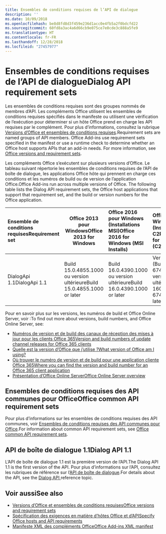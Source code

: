 ```yaml
---
title: Ensembles de conditions requises de l’API de dialogue
description: ''
ms.date: 10/09/2018
ms.openlocfilehash: be8d8fd8d3f459e236d1acc0e4fb5a2f0bdcfd22
ms.sourcegitcommit: 60fd8a3ac4a6d66cb9e075ce7e0cde3c888a5fe9
ms.translationtype: HT
ms.contentlocale: fr-FR
ms.lasthandoff: 12/28/2018
ms.locfileid: "27457977"
---
```

# <a name="dialog-api-requirement-sets"></a><span data-ttu-id="de083-102">Ensembles de conditions requises de l’API de dialogue</span><span class="sxs-lookup"><span data-stu-id="de083-102">Dialog API requirement sets</span></span>

<span data-ttu-id="de083-p101">Les ensembles de conditions requises sont des groupes nommés de membres d’API. Les compléments Office utilisent les ensembles de conditions requises spécifiés dans le manifeste ou utilisent une vérification de l’exécution pour déterminer si un hôte Office prend en charge les API requises par le complément. Pour plus d’informations, consultez la rubrique [Versions d’Office et ensembles de conditions requises](https://docs.microsoft.com/office/dev/add-ins/develop/office-versions-and-requirement-sets).</span><span class="sxs-lookup"><span data-stu-id="de083-p101">Requirement sets are named groups of API members. Office Add-ins use requirement sets specified in the manifest or use a runtime check to determine whether an Office host supports APIs that an add-in needs. For more information, see [Office versions and requirement sets](https://docs.microsoft.com/office/dev/add-ins/develop/office-versions-and-requirement-sets).</span></span>

<span data-ttu-id="de083-p102">Les compléments Office s’exécutent sur plusieurs versions d’Office. Le tableau suivant répertorie les ensembles de conditions requises de l’API de boîte de dialogue, les applications Office hôte qui prennent en charge ces conditions et les numéros de build ou de version de l’application Office.</span><span class="sxs-lookup"><span data-stu-id="de083-p102">Office Add-ins run across multiple versions of Office. The following table lists the Dialog API requirement sets, the Office host applications that support that requirement set, and the build or version numbers for the Office application.</span></span>

|  <span data-ttu-id="de083-108">Ensemble de conditions requises</span><span class="sxs-lookup"><span data-stu-id="de083-108">Requirement set</span></span>  | <span data-ttu-id="de083-109">Office 2013 pour Windows</span><span class="sxs-lookup"><span data-stu-id="de083-109">Office 2013 for Windows</span></span> | <span data-ttu-id="de083-110">Office 2016 pour Windows (Installations MSI)</span><span class="sxs-lookup"><span data-stu-id="de083-110">Office 2016 for Windows (MSI Installs)</span></span>   | <span data-ttu-id="de083-111">Office 365 pour Windows (Installations C2R)</span><span class="sxs-lookup"><span data-stu-id="de083-111">Office 365 for Windows (C2R Installs)</span></span>   |  <span data-ttu-id="de083-112">Office 365 pour iPad</span><span class="sxs-lookup"><span data-stu-id="de083-112">Office 365 for iPad</span></span>  |  <span data-ttu-id="de083-113">Office 365 pour Mac</span><span class="sxs-lookup"><span data-stu-id="de083-113">Office 365 for Mac</span></span>  | <span data-ttu-id="de083-114">Office Online</span><span class="sxs-lookup"><span data-stu-id="de083-114">Office Online</span></span>  |  <span data-ttu-id="de083-115">Office Online Server</span><span class="sxs-lookup"><span data-stu-id="de083-115">Office Online Server</span></span>  |
|:-----|-----|:-----|:-----|:-----|:-----|:-----|:-----|
| <span data-ttu-id="de083-116">DialogApi 1.1</span><span class="sxs-lookup"><span data-stu-id="de083-116">DialogApi 1.1</span></span>  | <span data-ttu-id="de083-117">Build 15.0.4855.1000 ou version ultérieure</span><span class="sxs-lookup"><span data-stu-id="de083-117">Build 15.0.4855.1000 or later</span></span> | <span data-ttu-id="de083-118">Build 16.0.4390.1000 ou version ultérieure</span><span class="sxs-lookup"><span data-stu-id="de083-118">Build 16.0.4390.1000 or later</span></span> | <span data-ttu-id="de083-119">Version 1602 (Build 6741.0000) ou version ultérieure</span><span class="sxs-lookup"><span data-stu-id="de083-119">Version 1602 (Build 6741.0000) or later</span></span> | <span data-ttu-id="de083-120">1.22 ou version ultérieure</span><span class="sxs-lookup"><span data-stu-id="de083-120">1.22 or later</span></span> | <span data-ttu-id="de083-121">15.20 ou version ultérieure</span><span class="sxs-lookup"><span data-stu-id="de083-121">15.20 or later</span></span>| <span data-ttu-id="de083-122">Janvier 2017</span><span class="sxs-lookup"><span data-stu-id="de083-122">January 2017</span></span> | <span data-ttu-id="de083-123">Version 1608 (Build 7601.6800) ou version ultérieure</span><span class="sxs-lookup"><span data-stu-id="de083-123">Version 1608 (Build 7601.6800) or later</span></span>|

<span data-ttu-id="de083-124">Pour en savoir plus sur les versions, les numéros de build et Office Online Server, voir :</span><span class="sxs-lookup"><span data-stu-id="de083-124">To find out more about versions, build numbers, and Office Online Server, see:</span></span>

- [<span data-ttu-id="de083-125">Numéros de version et de build des canaux de réception des mises à jour pour les clients Office 365</span><span class="sxs-lookup"><span data-stu-id="de083-125">Version and build numbers of update channel releases for Office 365 clients</span></span>](https://support.office.com/article/version-and-build-numbers-of-update-channel-releases-ae942449-1fca-4484-898b-a933ea23def7)
- [<span data-ttu-id="de083-126">Quelle est la version d’Office que j’utilise ?</span><span class="sxs-lookup"><span data-stu-id="de083-126">What version of Office am I using?</span></span>](https://support.office.com/article/What-version-of-Office-am-I-using-932788b8-a3ce-44bf-bb09-e334518b8b19)
- [<span data-ttu-id="de083-127">Où trouver le numéro de version et de build pour une application cliente Office 365</span><span class="sxs-lookup"><span data-stu-id="de083-127">Where you can find the version and build number for an Office 365 client application</span></span>](https://support.office.com/article/version-and-build-numbers-of-update-channel-releases-ae942449-1fca-4484-898b-a933ea23def7)
- [<span data-ttu-id="de083-128">Présentation d’Office Online Server</span><span class="sxs-lookup"><span data-stu-id="de083-128">Office Online Server overview</span></span>](https://docs.microsoft.com/officeonlineserver/office-online-server-overview)

## <a name="office-common-api-requirement-sets"></a><span data-ttu-id="de083-129">Ensembles de conditions requises des API communes pour Office</span><span class="sxs-lookup"><span data-stu-id="de083-129">Office common API requirement sets</span></span>

<span data-ttu-id="de083-130">Pour plus d’informations sur les ensembles de conditions requises des API communes, voir [Ensembles de conditions requises des API communes pour Office](office-add-in-requirement-sets.md).</span><span class="sxs-lookup"><span data-stu-id="de083-130">For information about common API requirement sets, see [Office common API requirement sets](office-add-in-requirement-sets.md).</span></span>

## <a name="dialog-api-11"></a><span data-ttu-id="de083-131">API de boîte de dialogue 1.1</span><span class="sxs-lookup"><span data-stu-id="de083-131">Dialog API 1.1</span></span> 

<span data-ttu-id="de083-132">L’API de boîte de dialogue 1.1 est la première version de l’API.</span><span class="sxs-lookup"><span data-stu-id="de083-132">The Dialog API 1.1 is the first version of the API.</span></span> <span data-ttu-id="de083-133">Pour plus d’informations sur l’API, consultez les rubriques de référence sur l’[API de boîte de dialogue](/javascript/api/office/office.ui).</span><span class="sxs-lookup"><span data-stu-id="de083-133">For details about the API, see the [Dialog API ](/javascript/api/office/office.ui) reference topic.</span></span>

## <a name="see-also"></a><span data-ttu-id="de083-134">Voir aussi</span><span class="sxs-lookup"><span data-stu-id="de083-134">See also</span></span>

- [<span data-ttu-id="de083-135">Versions d’Office et ensembles de conditions requises</span><span class="sxs-lookup"><span data-stu-id="de083-135">Office versions and requirement sets</span></span>](https://docs.microsoft.com/office/dev/add-ins/develop/office-versions-and-requirement-sets)
- [<span data-ttu-id="de083-136">Spécification des exigences en matière d’hôtes Office et d’API</span><span class="sxs-lookup"><span data-stu-id="de083-136">Specify Office hosts and API requirements</span></span>](https://docs.microsoft.com/office/dev/add-ins/develop/specify-office-hosts-and-api-requirements)
- [<span data-ttu-id="de083-137">Manifeste XML des compléments Office</span><span class="sxs-lookup"><span data-stu-id="de083-137">Office Add-ins XML manifest</span></span>](https://docs.microsoft.com/office/dev/add-ins/develop/add-in-manifests)
